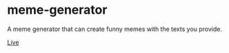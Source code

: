 # meme-generator
A meme generator that can create funny memes with the texts you provide. 

[Live](http://meme-generator-flax.vercel.app)
